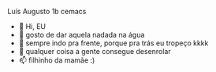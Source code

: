 Luís Augusto 1b cemacs




- 👋 Hi, EU
- 👀 gosto de dar aquela nadada na água
- 🌱 sempre indo pra frente, porque pra trás eu tropeço kkkk
- 💞 qualquer coisa a gente consegue desenrolar
- 📫 filhinho da mamãe :)

<!---
Zel69/Zel69 is a ✨ special ✨ repository because its `README.md` (this file) appears on your GitHub profile.
You can click the Preview link to take a look at your changes.
⣿⣿⣯⣿⡿⢉⣴⣿⢟⡾⢛⡿⠿⢶⢶⣾⣿⣿⣿⣿⣭⣭⣲⢶⣶⢭⣙⠻⣿⣟⣿
⣿⣿⣻⡽⣀⡫⣽⣿⣿⣻⠟⠀⠀⠀⠑⢽⢿⢟⢿⣿⠏⠁⠀⠙⠿⣷⣝⢷⠈⣿⣿
⣿⣿⠋⣰⢟⠛⢝⣺⡭⣃⡀👁⠀⠀⣨⣗⣾⣷⢘⣄👁 ⣀⣔⢺⣟⢿⣥⠛⢿
⡏⣵⡎⣵⣱⣶⡀⠈⠙⢯⣳⣶⣶⢂⣼⠹⠿⠛⣿⣦⢳⣄⣶⡺⠝⠈⠁⢰⠏⣷⠈
⡀⢿⣿⣄⣿⢿⣧⡀⠀⠀⠀⠀⠙⠛⣛⡗⣞⣉⡉⢉⣈⢭⡄⠀⠀⠀⠀⢨⣾⡹⢀
⣷⣌⠿⣼⣜⣿⣿⡽⣦⠀⠀⠀⣼⣷⡸⣰⡎⢋⣾⣷⢣⣿⣇⠀⠀⠀⠀⣸⡏⢠⣿
⣿⣿⣦⠙⣿⡿⣿⣿⣟⣷⣄⠀⠈⠉⠁⠛⠃⠘⠿⠿⠈⠛⠉⠀⠀⠀⠀⢿⡇⣿⣿
⣿⣿⣿⣧⣘⠿⡽⣿⣿⣮⣳⣱⢄⡀⠀⠀⠀⠀⠀⠀⠀⠀⡀⠀⠀⠀⠀⠉⣷⢻⣿
⣿⣿⢿⣽⣿⣷⣌⠙⢿⣿⣿⣿⣷⣝⢦⡀⠀⠐⣆⢷⣿⡎⣷⠀⠀⠀⠀⢠⡟⢸⣿
⣿⣿⣿⣿⡿⣿⣻⣿⣶⣮⣭⡘⠻⢿⣷⡺⣴⣦⣥⣍⣈⣁⣀⠈⠤⣖⣶⣾⣵⢸⣿
⣿⣿⣷⣿⣿⣿⣿⡿⣿⣻⣿⣿⣷⣦⣌⣙⣒⡶⠾⠿⣿⣿⠿⠿⠿⣻⡽⠛⢟⣼⣿
⣿⣿⣯⣿⣷⣿⣟⣿⣿⣿⣿⣻⣿⣻⣿⣿⣿⣿⣿⣷⣶⣤⣤⣭⣥⣤⣶⣾⣿⣿⣿


